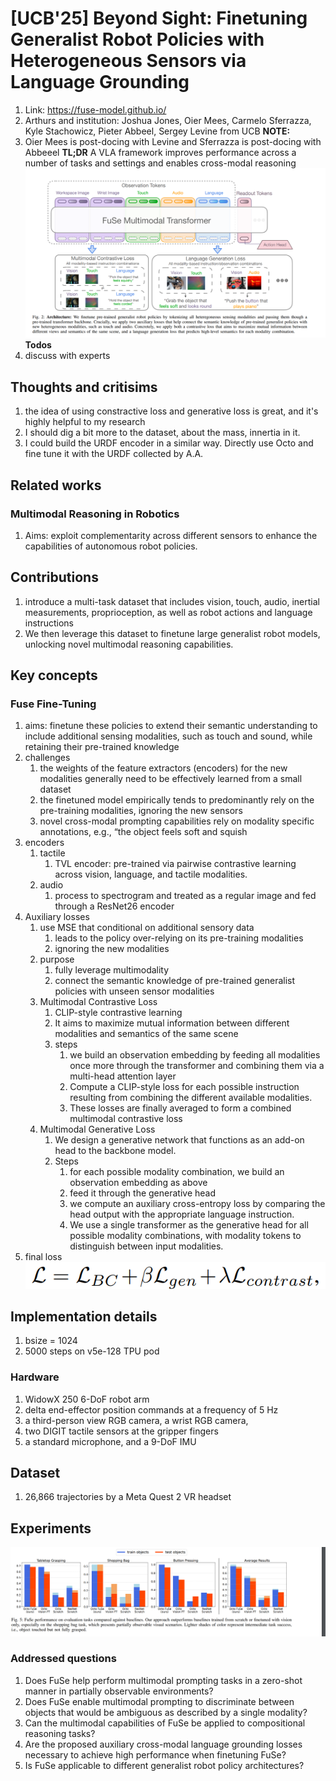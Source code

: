 # [UCB'25] Beyond Sight: Finetuning Generalist Robot Policies with Heterogeneous Sensors via Language Grounding
1. Link: https://fuse-model.github.io/
2. Arthurs and institution: Joshua Jones, Oier Mees, Carmelo Sferrazza, Kyle Stachowicz, Pieter Abbeel, Sergey Levine from UCB
**NOTE:**
1. Oier Mees is post-docing with Levine and Sferrazza is post-docing with Abbeeel
**TL;DR**
A VLA framework improves performance across a number of tasks and settings and enables cross-modal reasoning
![alt text](image.png)
**Todos**
1. discuss with experts
## Thoughts and critisims
1. the idea of using constractive loss and generative loss is great, and it's highly helpful to my research
2. I should dig a bit more to the dataset, about the mass, innertia in it.
3. I could build the URDF encoder in a similar way. Directly use Octo and fine tune it with the URDF collected by A.A.

## Related works
### Multimodal Reasoning in Robotics
1. Aims: exploit complementarity across different sensors to enhance the capabilities of autonomous robot policies.
## Contributions
1. introduce a multi-task dataset that includes vision, touch, audio, inertial measurements, proprioception, as well as robot actions and language instructions
2. We then leverage this dataset to finetune large generalist robot models, unlocking novel multimodal reasoning capabilities.
## Key concepts
### Fuse Fine-Tuning
1. aims: finetune these policies to extend their semantic understanding to include additional sensing modalities, such as touch and sound, while retaining their pre-trained knowledge
2. challenges
   1. the weights of the feature extractors (encoders) for the new modalities generally need to be effectively
learned from a small dataset
   1. the finetuned model empirically tends to predominantly rely on the pre-training modalities, ignoring the new sensors
   2. novel cross-modal prompting capabilities rely on modality specific annotations, e.g., “the object feels soft and squish
1. encoders
   1. tactile
      1. TVL encoder: pre-trained via pairwise contrastive learning across vision, language, and tactile modalities.
   2. audio
      1. process to spectrogram and treated as a regular image and fed through a ResNet26 encoder
2. Auxiliary losses
   1. use MSE that conditional on additional sensory data
      1. leads to the policy over-relying on its pre-training modalities
      2. ignoring the new modalities
   2. purpose
      1. fully leverage multimodality
      2. connect the semantic knowledge of pre-trained generalist policies with unseen sensor modalities
   3. Multimodal Contrastive Loss
      1. CLIP-style contrastive learning
      2. It aims to maximize mutual information between different modalities and semantics of the same scene
      3. steps
         1. we build an observation embedding by feeding all modalities once more through the transformer and combining them via a multi-head attention layer
         2. Compute a CLIP-style loss for each possible instruction resulting from combining the different available modalities.
         3. These losses are finally averaged to form a combined multimodal contrastive loss
   4. Multimodal Generative Loss
      1. We design a generative network that functions as an add-on head to the backbone model.
      2. Steps
         1. for each possible modality combination, we build an observation embedding as above
         2. feed it through the generative head
         3. we compute an auxiliary cross-entropy loss by comparing the head output with the appropriate language instruction.
         4. We use a single transformer as the generative head for all possible modality combinations, with modality tokens to distinguish between input modalities.
3. final loss ![alt text](image-1.png)
## Implementation details
1. bsize = 1024
2. 5000 steps on v5e-128 TPU pod
### Hardware
1.  WidowX 250 6-DoF robot arm
2.  delta end-effector position commands at a frequency of 5 Hz
3.  a third-person view RGB camera, a wrist RGB camera,
4.  two DIGIT tactile sensors at the gripper fingers
5.  a standard microphone, and a 9-DoF IMU
## Dataset
1. 26,866 trajectories by a Meta Quest 2 VR headset
## Experiments
![alt text](image-2.png)
### Addressed questions
1. Does FuSe help perform multimodal prompting tasks in a zero-shot manner in partially observable environments?
2. Does FuSe enable multimodal prompting to discriminate between objects that would be ambiguous as described by a single modality?
3. Can the multimodal capabilities of FuSe be applied to compositional reasoning tasks?
4. Are the proposed auxiliary cross-modal language grounding losses necessary to achieve high performance when finetuning FuSe?
5. Is FuSe applicable to different generalist robot policy architectures?